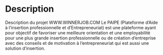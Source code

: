 # Description
Description du projet
WWW.WINNERJOB.COM
Le PAIPE (Plateforme d’Aide à l’insertion professionnelle et d’Entrepreneuriat) est une plateforme ayant pour objectif de favoriser une meilleure orientation et une employabilité pour une plus grande insertion professionnelle ou de création d’entreprise avec des conseils et de motivation à l’entrepreneuriat qui est aussi une solution d’insertion. 
